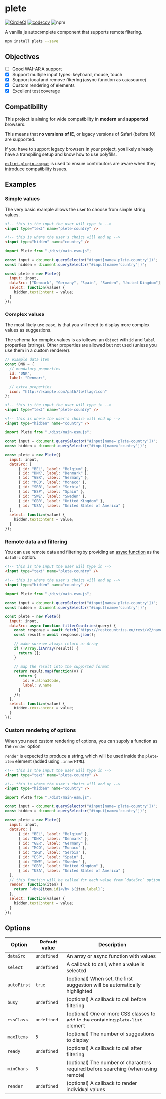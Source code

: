 # plete

[![CircleCI](https://circleci.com/gh/mroderick/plete.svg?style=svg)](https://circleci.com/gh/mroderick/plete) [![codecov](https://codecov.io/gh/mroderick/plete/branch/master/graph/badge.svg?token=NrW3z56wP9)](https://codecov.io/gh/mroderick/plete) ![npm](https://img.shields.io/npm/v/plete)

A vanilla js autocomplete component that supports remote filtering.

```sh
npm install plete --save
```

## Objectives

- [ ] Good WAI-ARIA support
- [x] Support multiple input types: keyboard, mouse, touch
- [x] Support local and remove filtering (async function as datasource)
- [x] Custom rendering of elements
- [x] Excellent test coverage

## Compatibility

This project is aiming for wide compatibility in **modern** and **supported** browsers.

This means that **no versions of IE**, or legacy versions of Safari (before 10) are supported.

If you have to support legacy browsers in your project, you likely already have a transpiling setup and know how to use polyfills.

[`eslint-plugin-compat`][compat] is used to ensure contributors are aware when they introduce compatibility issues.

[compat]: https://github.com/amilajack/eslint-plugin-compat

## Examples

### Simple values

The very basic example allows the user to choose from simple string values.

```html
<!-- this is the input the user will type in -->
<input type="text" name="plete-country" />

<!-- this is where the user's choice will end up -->
<input type="hidden" name="country" />
```

```js
import Plete from "./dist/main-esm.js";

const input = document.querySelector("#input[name='plete-country'])";
const hidden = document.querySelector("#input[name='country'])";

const plete = new Plete({
  input: input,
  dataSrc: ["Denmark", "Germany", "Spain", "Sweden", "United Kingdom"],
  select: function(value) {
    hidden.textContent = value;
  }
});
```

### Complex values

The most likely use case, is that you will need to display more complex values as suggestions.

The schema for complex values is as follows: an `Object` with `id` and `label` properties (strings). Other properties are allowed but not used (unless you use them in a custom renderer).

```js
// example data item
const DNK = {
  // mandatory properties
  id: "DNK",
  label: "Denmark",

  // extra properties
  icon: "http://example.com/path/to/flag/icon"
};
```

```html
<!-- this is the input the user will type in -->
<input type="text" name="plete-country" />

<!-- this is where the user's choice will end up -->
<input type="hidden" name="country" />
```

```js
import Plete from "./dist/main-esm.js";

const input = document.querySelector("#input[name='plete-country'])";
const hidden = document.querySelector("#input[name='country'])";

const plete = new Plete({
  input: input,
  dataSrc: [
      { id: "BEL", label: "Belgium" },
      { id: "DNK", label: "Denmark" },
      { id: "GER", label: "Germany" },
      { id: "MCO", label: "Monaco" },
      { id: "SRB", label: "Serbia" },
      { id: "ESP", label: "Spain" },
      { id: "SWE", label: "Sweden" },
      { id: "GBR", label: "United Kingdom" },
      { id: "USA", label: "United States of America" }
  ],
  select: function(value) {
    hidden.textContent = value;
  }
});
```

### Remote data and filtering

You can use remote data and filtering by providing an [async function][asyncfn] as the `dataSrc` option.

```html
<!-- this is the input the user will type in -->
<input type="text" name="plete-country" />

<!-- this is where the user's choice will end up -->
<input type="hidden" name="country" />
```

```js
import Plete from "./dist/main-esm.js";

const input = document.querySelector("#input[name='plete-country'])";
const hidden = document.querySelector("#input[name='country'])";

const plete = new Plete({
  input: input,
  dataSrc: async function filterCountries(query) {
    const response = await fetch(`https://restcountries.eu/rest/v2/name/${query}`);
    const result = await response.json();

    // make sure we always return an Array
    if (!Array.isArray(result)) {
      return [];
    }

    // map the result into the supported format
    return result.map(function(v) {
      return {
        id: v.alpha3Code,
        label: v.name
      }
    });
  },
  select: function(value) {
    hidden.textContent = value;
  }
});
```

### Custom rendering of options

When you need custom rendering of options, you can supply a function as the `render` option.

`render` is expected to produce a string, which will be used inside the `plete-item` element (added using `.innerHTML`).

```html
<!-- this is the input the user will type in -->
<input type="text" name="plete-country" />

<!-- this is where the user's choice will end up -->
<input type="hidden" name="country" />
```

```js
import Plete from "./dist/main-esm.js";

const input = document.querySelector("#input[name='plete-country'])";
const hidden = document.querySelector("#input[name='country'])";

const plete = new Plete({
  input: input,
  dataSrc: [
      { id: "BEL", label: "Belgium" },
      { id: "DNK", label: "Denmark" },
      { id: "GER", label: "Germany" },
      { id: "MCO", label: "Monaco" },
      { id: "SRB", label: "Serbia" },
      { id: "ESP", label: "Spain" },
      { id: "SWE", label: "Sweden" },
      { id: "GBR", label: "United Kingdom" },
      { id: "USA", label: "United States of America" }
  ],
  // this function will be called for each value from `dataSrc` option
  render: function(item) {
    return `<b>${item.id}</b> ${item.label}`;
  },
  select: function(value) {
    hidden.textContent = value;
  }
});
```

## Options

| Option         | Default value   | Description                                                                       |
|----------------|-----------------|-----------------------------------------------------------------------------------|
| `dataSrc`      | `undefined`     | An array or async function with values                                            |
| `select`       | `undefined`     | A callback to call, when a value is selected                                      |
| `autoFirst`    | `true`          | (optional) When set, the first suggestion will be automatically highlighted       |
| `busy`         | `undefined`     | (optional) A callback to call before filtering                                    |
| `cssClass`     | `undefined`     | (optional) One or more CSS classes to add to the containing `plete-list` element  |
| `maxItems`     | `5`             | (optional) The number of suggestions to display                                   |
| `ready`        | `undefined`     | (optional) A callback to call after filtering                                     |
| `minChars`     | `3`             | (optional) The number of characters required before searching (when using remote) |
| `render`       | `undefined`     | (optional) A callback to render individual values                                 |

[asyncfn]: https://developer.mozilla.org/en-US/docs/Web/JavaScript/Reference/Statements/async_function

